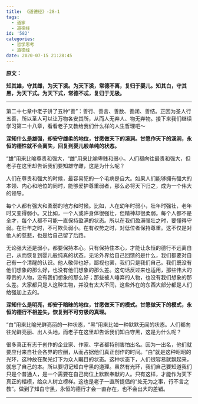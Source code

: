 ```yaml
---
title: 《道德经》-28-1
tags:
  - 道家
  - 道德经
id: '582'
categories:
  - 哲学思考
  - 道德经
date: 2020-07-15 21:28:45
---
```


**原文：**

**知其雄，守其雌，为天下溪。为天下溪，常德不离，复归于婴儿。知其白，守其黑，为天下式。为天下式，常德不忒，复归于无极。**
<!-- more -->
* * *

第二十七章中老子讲了五种“善”：善行、善言、善数、善闭、善结。正因为圣人行五善，所以圣人可以让万物各安其所，从而人无弃人、物无弃物。接下来我们继续学习第二十八章，看看老子又教给我们什么样的人生哲理吧～

**深知什么是雄强，却安守雌柔的地位，甘愿做天下的溪涧。甘愿作天下的溪涧，永恒的德性就不会离失，回复到婴儿般单纯的状态。**

“雄”用来比喻尊贵和强大，“雌”用来比喻卑贱和弱小。人们都向往最贵和强大，但老子在这里却告诉我们要知雄守雌，这是为什么呢？

人们在尊贵和强大的时候，最容易犯的一个毛病是自大。如果人们能够拥有强大的本领、内心和地位的同时，能够爱护尊重弱者，那么必将天下归之，成为一个伟大的领导。

每个人都有强大和柔弱的地方和时候。比如，人在幼年时弱小，壮年时强壮，老年时又变得弱小。又比如，一个人或许身体很强壮，但精神却很柔弱。每个人都不是全才，每个人都不可能一直保持盈满的状态。所以在我们盈满强壮之时，要懂得守弱。在壮年之时，不可欺负弱小。在有权势之时，对低位者保持尊重。这不仅是对他人的慈悲，也是给自己留了后路。

无论强大还是弱小，都要保持本心。只有保持住本心，才能让永恒的德行不远离自己，从而恢复到婴儿般纯真的状态。无论外界给自己回馈的是什么，我们都要对自己有一个清醒的认识。他人敬仰也好，鄙视也罢，我们只是我们自己。我们既没有他们想象的那么好，也没有他们想象的那么差。这句话反过来也适用，那些伟大的尊贵的人物，没有我们想象的那么好；那些被人唾弃的人物，也没有我们想象的那么差。大家都只是人这种生物，并没有太大不同，这些外在的东西大部分都是人们给强加上去的。

**深知什么是明亮，却安于暗昧的地位，甘愿做天下的模式。甘愿做天下的模式，永恒的德行不相差失，恢复到不可穷极的真理。**

“白”用来比喻光鲜亮丽的一种状态，“黑”用来比如一种默默无闻的状态。人们都向往光鲜亮丽、出人头地，而老子在这里却告诉我们知白守黑，这是为什么呢？

很多真正有志于创作的企业家、作家、学者都特别害怕出名。因为一出名，他们就要应付来自社会各界的应酬，从而占据他们真正创作的时间。“白”就是这种昭昭的光环，这种放在聚光灯下为众人瞩目的状态。这种状态下，人们很容易就飘起来，就忘了自己的本。所以要切记知白守黑的道理。虽然有光环，我们自己要知道我们只是个普通人，是一个需要在自己岗位上默默奉献的人。只有这样，才能作为天下真正的楷模，给众人树立榜样。这也是老子一直所提倡的“处无为之事，行不言之教”。做到了知白守黑，永恒的德行才会一直存在，也不会出大的差错。

* * *

